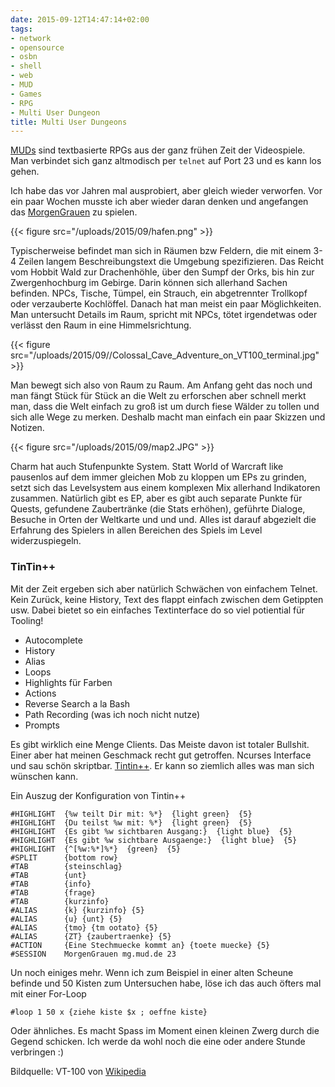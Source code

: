 ```yaml
---
date: 2015-09-12T14:47:14+02:00
tags:
- network
- opensource
- osbn
- shell
- web
- MUD
- Games
- RPG
- Multi User Dungeon
title: Multi User Dungeons
---
```


[MUDs](https://de.wikipedia.org/wiki/Multi_User_Dungeon) sind textbasierte RPGs
aus der ganz frühen Zeit der Videospiele.  Man verbindet sich ganz altmodisch
per `telnet` auf Port 23 und es kann los gehen.

Ich habe das vor Jahren mal ausprobiert, aber gleich wieder verworfen. Vor ein
paar Wochen musste ich aber wieder daran denken und angefangen das
[MorgenGrauen](http://mg.mud.de) zu spielen.

{{< figure src="/uploads/2015/09/hafen.png" >}}

Typischerweise befindet man sich in Räumen bzw Feldern, die mit einem 3-4 Zeilen
langem Beschreibungstext die Umgebung spezifizieren. Das Reicht vom Hobbit Wald
zur Drachenhöhle, über den Sumpf der Orks, bis hin zur Zwergenhochburg im
Gebirge. Darin können sich allerhand Sachen befinden. NPCs, Tische, Tümpel, ein
Strauch, ein abgetrennter Trollkopf oder verzauberte Kochlöffel. Danach hat man meist ein paar
Möglichkeiten. Man untersucht Details im Raum, spricht mit NPCs, tötet
irgendetwas oder verlässt den Raum in eine Himmelsrichtung.

{{< figure src="/uploads/2015/09//Colossal_Cave_Adventure_on_VT100_terminal.jpg" >}}

Man bewegt sich also von Raum zu Raum. Am Anfang geht das noch und man fängt
Stück für Stück an die Welt zu erforschen aber schnell merkt man, dass die Welt
einfach zu groß ist um durch fiese Wälder zu tollen und sich alle Wege zu
merken. Deshalb macht man einfach ein paar Skizzen und Notizen.

{{< figure src="/uploads/2015/09/map2.JPG" >}}

Charm hat auch Stufenpunkte System. Statt World of Warcraft like pausenlos auf
dem immer gleichen Mob zu kloppen um EPs zu grinden, setzt sich das Levelsystem
aus einem komplexen Mix allerhand Indikatoren zusammen. Natürlich gibt es EP,
aber es gibt auch separate Punkte für Quests, gefundene Zaubertränke (die Stats
erhöhen), geführte Dialoge, Besuche in Orten der Weltkarte und und und.
Alles ist darauf abgezielt die Erfahrung des Spielers in allen Bereichen des
Spiels im Level widerzuspiegeln.

### TinTin++

Mit der Zeit ergeben sich aber natürlich Schwächen von einfachem Telnet. Kein
Zurück, keine History, Text des flappt einfach zwischen dem Getippten usw.
Dabei bietet so ein einfaches Textinterface do so viel potiential für Tooling!

* Autocomplete
* History
* Alias
* Loops
* Highlights für Farben
* Actions
* Reverse Search a la Bash
* Path Recording (was ich noch nicht nutze)
* Prompts

Es gibt wirklich eine Menge Clients. Das Meiste davon ist totaler Bullshit.
Einer aber hat meinen Geschmack recht gut getroffen. Ncurses Interface und sau
schön skriptbar. [Tintin++](http://tintin.sourceforge.net). Er kann so ziemlich
alles was man sich wünschen kann.

Ein Auszug der Konfiguration von Tintin++

```
#HIGHLIGHT  {%w teilt Dir mit: %*}  {light green}  {5}
#HIGHLIGHT  {Du teilst %w mit: %*}  {light green}  {5}
#HIGHLIGHT  {Es gibt %w sichtbaren Ausgang:}  {light blue}  {5}
#HIGHLIGHT  {Es gibt %w sichtbare Ausgaenge:}  {light blue}  {5}
#HIGHLIGHT  {^[%w:%*]%*}  {green}  {5}
#SPLIT      {bottom row}
#TAB        {steinschlag}
#TAB        {unt}
#TAB        {info}
#TAB        {frage}
#TAB        {kurzinfo}
#ALIAS      {k} {kurzinfo} {5}
#ALIAS      {u} {unt} {5}
#ALIAS      {tmo} {tm ootato} {5}
#ALIAS      {ZT} {zaubertraenke} {5}
#ACTION     {Eine Stechmuecke kommt an} {toete muecke} {5}
#SESSION    MorgenGrauen mg.mud.de 23
```

Un noch einiges mehr. Wenn ich zum Beispiel in einer alten Scheune befinde und
50 Kisten zum Untersuchen habe, löse ich das auch öfters mal mit einer For-Loop

    #loop 1 50 x {ziehe kiste $x ; oeffne kiste}

Oder ähnliches. Es macht Spass im Moment einen kleinen Zwerg durch die Gegend
schicken. Ich werde da wohl noch die eine oder andere Stunde verbringen :)

Bildquelle: VT-100 von
[Wikipedia](https://de.wikipedia.org/wiki/Datei:Colossal_Cave_Adventure_on_VT100_terminal.jpg)
